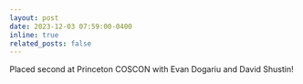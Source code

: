```yaml
---
layout: post
date: 2023-12-03 07:59:00-0400
inline: true
related_posts: false
---
```


Placed second at Princeton COSCON with Evan Dogariu and David Shustin!
